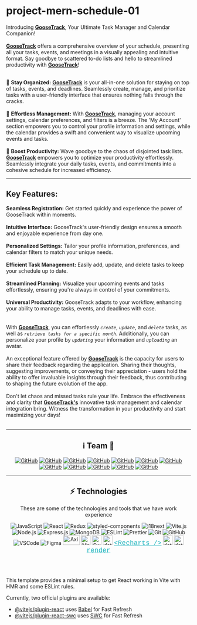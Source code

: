 # project-mern-schedule-01

Introducing [**GooseTrack**](https://werewolfdevlearn.github.io/project-mern-schedule-01/), Your
Ultimate Task Manager and Calendar Companion!</br></br>
[**GooseTrack**](https://werewolfdevlearn.github.io/project-mern-schedule-01/) offers a
comprehensive overview of your schedule, presenting all your tasks, events, and meetings in a
visually appealing and intuitive format. Say goodbye to scattered to-do lists and hello to
streamlined productivity with
[**GooseTrack**](https://werewolfdevlearn.github.io/project-mern-schedule-01/)!</br></br>

📅 **Stay
Organized:** [**GooseTrack**](https://werewolfdevlearn.github.io/project-mern-schedule-01/) is your
all-in-one solution for staying on top of tasks, events, and deadlines. Seamlessly create, manage,
and prioritize tasks with a user-friendly interface that ensures nothing falls through the
cracks.</br></br>🎯 **Effortless Management:** With
[**GooseTrack**](https://werewolfdevlearn.github.io/project-mern-schedule-01/), managing your
account settings, calendar preferences, and filters is a breeze. The 'My Account' section empowers
you to control your profile information and settings, while the calendar provides a swift and
convenient way to visualize upcoming events and tasks.</br></br>🚀 **Boost Productivity:** Wave
goodbye to the chaos of disjointed task lists.
[**GooseTrack**](https://werewolfdevlearn.github.io/project-mern-schedule-01/) empowers you to
optimize your productivity effortlessly. Seamlessly integrate your daily tasks, events, and
commitments into a cohesive schedule for increased efficiency.

---

## **Key Features:**

**Seamless Registration:** Get started quickly and experience the power of GooseTrack within
moments.</br></br>**Intuitive Interface:** GooseTrack's user-friendly design ensures a smooth and
enjoyable experience from day one.</br></br>**Personalized Settings:** Tailor your profile
information, preferences, and calendar filters to match your unique needs.</br></br>**Efficient Task
Management:** Easily add, update, and delete tasks to keep your schedule up to
date.</br></br>**Streamlined Planning:** Visualize your upcoming events and tasks effortlessly,
ensuring you're always in control of your commitments.</br></br>**Universal Productivity:**
GooseTrack adapts to your workflow, enhancing your ability to manage tasks, events, and deadlines
with ease.</br></br></br> With
[**GooseTrack**](https://werewolfdevlearn.github.io/project-mern-schedule-01/), you can effortlessly
_`create`_, _`update`_, and _`delete`_ tasks, as well as _`retrieve tasks for a specific month`_.
Additionally, you can personalize your profile by _`updating`_ your information and _`uploading`_ an
avatar.</br></br>An exceptional feature offered by
[**GooseTrack**](https://werewolfdevlearn.github.io/project-mern-schedule-01/) is the capacity for
users to share their feedback regarding the application. Sharing their thoughts, suggesting
improvements, or conveying their appreciation - users hold the ability to offer invaluable insights
through their feedback, thus contributing to shaping the future evolution of the app.</br></br>Don't
let chaos and missed tasks rule your life. Embrace the effectiveness and clarity that
[**GooseTrack's**](https://werewolfdevlearn.github.io/project-mern-schedule-01/) innovative task
management and calendar integration bring. Witness the transformation in your productivity and start
maximizing your days!</br></br>

---

<div align="center">

## ℹ️ **Team** 🚀

<a align="center" href="https://github.com/WerewolfDevLearn">![GitHub](https://img.shields.io/badge/-Mikhail-05122A?style=flat&logo=github)</a>
<a align="center" href="https://github.com/dmitryberesten">![GitHub](https://img.shields.io/badge/-Dmytrii-05122A?style=flat&logo=github)</a>
<a align="center" href="https://github.com/Inna-Mykytiuk">![GitHub](https://img.shields.io/badge/-Inna-05122A?style=flat&logo=github)</a>
<a align="center" href="https://github.com/TarasKachmar2022">![GitHub](https://img.shields.io/badge/-Taras-05122A?style=flat&logo=github)</a>
<a align="center" href="https://github.com/Iryna-Vyshniak">![GitHub](https://img.shields.io/badge/-Iryna-05122A?style=flat&logo=github)</a>
<a align="center" href="https://github.com/IvanMutsko">![GitHub](https://img.shields.io/badge/-Ivan-05122A?style=flat&logo=github)</a>
<a align="center" href="https://github.com/YuliyaBondG">![GitHub](https://img.shields.io/badge/-Julia-05122A?style=flat&logo=github)</a>
<a align="center" href="https://github.com/Belka-S">![GitHub](https://img.shields.io/badge/-Serhii-05122A?style=flat&logo=github)</a>
<a align="center" href="https://github.com/VladyslavaDvorovenko">![GitHub](https://img.shields.io/badge/-Vladyslava-05122A?style=flat&logo=github)</a>
<a align="center" href="https://github.com/DimaShabatyn">![GitHub](https://img.shields.io/badge/-Dima-05122A?style=flat&logo=github)</a>
<a align="center" href="https://github.com/SerhiiMaslov1979">![GitHub](https://img.shields.io/badge/-Serhii-05122A?style=flat&logo=github)</a>
<a align="center" href="https://github.com/Malberee">![GitHub](https://img.shields.io/badge/-Pavlo-05122A?style=flat&logo=github)</a>

---

## :zap: Technologies

These are some of the technologies and tools that we have work experience

![JavaScript](https://img.shields.io/badge/JavaScript-323330?&style=flat-square&logo=javascript&logoColor=F7DF1E)
![React](https://img.shields.io/badge/React-20232A?&style=flat-square&logo=react&logoColor=61DAFB)
![Redux](https://img.shields.io/badge/Redux-764ABC?&style=flat-square&logo=redux&logoColor=FFF)
![styled-components](https://img.shields.io/badge/styled--components-DB7093?style=flat-square&logo=styled-components&logoColor=FFF)
![i18next](https://img.shields.io/badge/i18next-26A69A?style=flat-square&logo=i18next&logoColor=FFF)
![Vite.js](https://img.shields.io/badge/Vite.js-646CFF?&style=flat-square&logo=vite&logoColor=FFF)
![Node.js](https://img.shields.io/badge/Node.js-339933?&style=flat-square&logo=node.js&logoColor=FFF)
![Express.js](https://img.shields.io/badge/Express.js-000000?&style=flat-square&logo=express)
![MongoDB](https://img.shields.io/badge/MongoDB-47A248?&style=flat-square&logo=mongodb&logoColor=FFF)
![ESLint](https://img.shields.io/badge/ESLint-4B32C3?&style=flat-square&logo=eslint)
![Prettier](https://img.shields.io/badge/Prettier-F7B93E?&style=flat-square&logo=prettier&logoColor=000)
![Git](https://img.shields.io/badge/Git-F05032?&style=flat-square&logo=git&logoColor=FFF)
![GitHub](https://img.shields.io/badge/GitHub-181717?&style=flat-square&logo=github)
![VSCode](https://img.shields.io/badge/VSCode-007ACC?style=flat-square&logo=visual-studio-code)
![Figma](https://img.shields.io/badge/Figma-F24E1E?&style=flat-square&logo=figma&logoColor=FFF)
<a href="https://axios-http.com/" target="_blank" rel="noreferrer"><img src="https://ik.imagekit.io/irinavn2011/logo.svg?updatedAt=1692603887708" width="46" height="26"  alt="Axios" /></a>
<a href="https://mui.com/" target="_blank" rel="noreferrer"><img src="https://raw.githubusercontent.com/danielcranney/readme-generator/main/public/icons/skills/materialui-colored.svg" width="26" height="26" alt="Material UI" /></a>
<a href="https://swiperjs.com/" target="_blank" rel="noreferrer"><img src="https://ik.imagekit.io/irinavn2011/swiper-logo.svg?updatedAt=1692603887640" width="26" height="26" alt="Swiper" /></a>
<a href="https://date-fns.org/" target="_blank" rel="noreferrer"><img src="https://ik.imagekit.io/irinavn2011/7ceafe855b131d457fe7de810ed31e0f.svg?updatedAt=1692604286354" width="26" height="26" alt="date-fns"/></a>
<a href="https://recharts.org/en-US/" target="_blank" rel="noreferrer" style="color: #22b5bf; font-family: Roboto Mono,Consolas,Liberation Mono,Courier New,Courier,monospace;
    font-size: 18px;
    font-weight: 300;"> &lt;Recharts /&gt;</a>
<a href="https://formik.org/" target="_blank" rel="noreferrer"><img src="https://www.kindacode.com/wp-content/uploads/2021/01/formik-300x259.png" width="26" height="26" alt="date-fns"/></a>
<a href="https://flagicons.lipis.dev/" target="_blank" rel="noreferrer"><img src="https://www.freeiconspng.com/uploads/green-flags-icon-png-27.png" width="26" height="26" alt="date-fns"/></a>
<a href="https://render.com/" target="_blank" rel="noreferrer" style="color: #22b5bf; font-family: Roboto Mono,Consolas,Liberation Mono,Courier New,Courier,monospace;
    font-size: 18px;
    font-weight: 300;">
render
</a>

</div>
</br></br>

This template provides a minimal setup to get React working in Vite with HMR and some ESLint rules.

Currently, two official plugins are available:

- [@vitejs/plugin-react](https://github.com/vitejs/vite-plugin-react/blob/main/packages/plugin-react/README.md) uses [Babel](https://babeljs.io/) for Fast Refresh
- [@vitejs/plugin-react-swc](https://github.com/vitejs/vite-plugin-react-swc) uses [SWC](https://swc.rs/) for Fast Refresh
